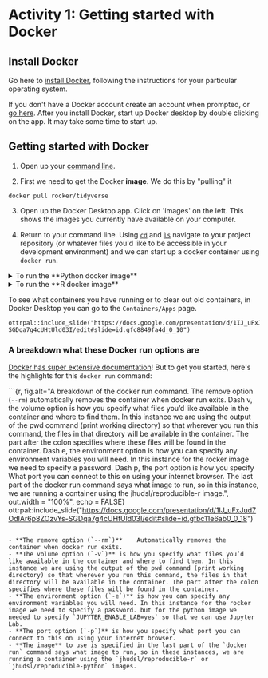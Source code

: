 # Activity 1: Getting started with Docker

## Install Docker

Go here to [install Docker](https://www.docker.com/get-started), following the instructions for your particular operating system.

If you don't have a Docker account create an account when prompted, or [go here](https://hub.docker.com/).
After you install Docker, start up Docker desktop by double clicking on the app. It may take some time to start up.

## Getting started with Docker

1. Open up your [command line](https://towardsdatascience.com/a-quick-guide-to-using-command-line-terminal-96815b97b955).

2. First we need to get the Docker **image**. We do this by "pulling" it

```
docker pull rocker/tidyverse
```



3. Open up the Docker Desktop app. Click on 'images' on the left. This shows the images you currently have available on your computer.

4. Return to your command line. Using [`cd`](https://www.geeksforgeeks.org/cd-command-in-linux-with-examples/) and [`ls`](https://linuxize.com/post/how-to-list-files-in-linux-using-the-ls-command/) navigate to your project repository (or whatever files you'd like to be accessible in your development environment) and we can start up a docker container using `docker run`.


<details> <summary> To run the **Python docker image** </summary>
```
docker run --rm -v $PWD:/home/jovyan/work -e JUPYTER_ENABLE_LAB=yes -p 8787:8787 jhudsl/reproducible-python
```
Now in your internet browser, go to the address printed out. It should take you to Jupyter Lab.
Now you are ready to develop inside a Docker container!

</details>

<details> <summary> To run the **R docker image** </summary>
But you can change the `password` to whatever you'd like.
```
docker run --rm -v $PWD:/home/rstudio -e PASSWORD=password -p 8787:8787 jhudsl/reproducible-r
```
Now in your internet browser, go to `localhost:8787`. You should see an RStudio login page.

Login to RStudio. Your username will be `rstudio` and your password, will be whatever you set your password to be.

Now you are ready to develop inside a Docker container!

</details>

To see what containers you have running or to clear out old containers, in Docker Desktop you can go to the `Containers/Apps` page.

```{r, fig.alt="If you navigate to the Containers/Apps page in Docker Desktop, you should see a container in the list. It will be named something randomly (in this case ‘zen_merkle’). From this page you can stop or remove old containers as well as navigate to their browser page. ", out.width = "100%", echo = FALSE}
ottrpal::include_slide("https://docs.google.com/presentation/d/1IJ_uFxJud7OdIAr6p8ZOzvYs-SGDqa7g4cUHtUld03I/edit#slide=id.gfc8849fa4d_0_10")
```

### A breakdown what these Docker run options are

[Docker has super extensive documentation](https://docs.docker.com/)! But to get you started, here's the highlights for this `docker run` command:

```{r, fig.alt="A breakdown of the docker run command. The remove option (`--rm`) automatically removes the container when docker run exits. Dash v, the volume option is how you specify what files you’d like available in the container and where to find them. In this instance we are using the output of the pwd command (print working directory) so that wherever you run this command, the files in that directory will be available in the container. The part after the colon specifies where these files will be found in the container. Dash e, the environment option is how you can specify any environment variables you will need. In this instance for the rocker image we need to specify a password. Dash p, the port option is how you specify What port you can connect to this on using your internet browser. The last part of the docker run command says what image to run, so in this instance, we are running a container using the jhudsl/reproducible-r image.", out.width = "100%", echo = FALSE}
ottrpal::include_slide("https://docs.google.com/presentation/d/1IJ_uFxJud7OdIAr6p8ZOzvYs-SGDqa7g4cUHtUld03I/edit#slide=id.gfbc11e6ab0_0_18")
```

- **The remove option (`--rm`)**	Automatically removes the container when docker run exits.
- **The volume option (`-v`)** is how you specify what files you’d like available in the container and where to find them. In this instance we are using the output of the pwd command (print working directory) so that wherever you run this command, the files in that directory will be available in the container. The part after the colon specifies where these files will be found in the container.
- **The environment option (`-e`)** is how you can specify any environment variables you will need. In this instance for the rocker image we need to specify a password. but for the python image we needed to specify `JUPYTER_ENABLE_LAB=yes` so that we can use Jupyter Lab.  
- **The port option (`-p`)** is how you specify what port you can connect to this on using your internet browser.
- **The image** to use is specified in the last part of the `docker run` command says what image to run, so in these instances, we are running a container using the `jhudsl/reproducible-r` or `jhudsl/reproducible-python` images.
